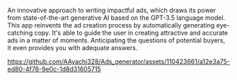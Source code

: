 An innovative approach to writing impactful ads, which draws its power from state-of-the-art generative AI based on the GPT-3.5 language model. This app reinvents the ad creation process by automatically generating eye-catching copy. It's able to guide the user in creating attractive and accurate ads in a matter of moments. Anticipating the questions of potential buyers, it even provides you with adequate answers.


https://github.com/AAyachi328/Ads_generator/assets/110423661/a12e3a75-ed80-4f78-9e0c-1d8d31605715


